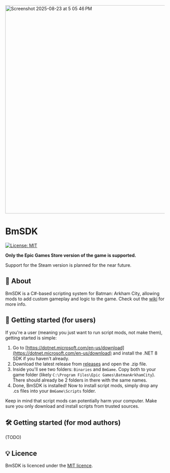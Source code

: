 <img height="656" alt="Screenshot 2025-08-23 at 5 05 46 PM" src="https://github.com/user-attachments/assets/75e1de77-5805-4bde-b25c-ddc9481c49d3" />

# BmSDK
[![License: MIT](https://img.shields.io/badge/License-MIT-green.svg)](LICENSE.md)

**Only the Epic Games Store version of the game is supported.**

Support for the Steam version is planned for the near future.

## 📖 About
BmSDK is a C#-based scripting system for Batman: Arkham City, allowing mods to add custom gameplay and logic to the game. Check out the [wiki](../../wiki) for more info.

## 🚀 Getting started (for users)
If you're a user (meaning you just want to run script mods, not make them), getting started is simple:
1. Go to [https://dotnet.microsoft.com/en-us/download](https://dotnet.microsoft.com/en-us/download) and install the .NET 8 SDK if you haven't already.
2. Download the latest release from [releases](../../releases/latest) and open the .zip file.
3. Inside you'll see two folders: `Binaries` and `BmGame`. Copy both to your game folder (likely `C:\Program Files\Epic Games\BatmanArkhamCity`). There should already be 2 folders in there with the same names.
4. Done, BmSDK is installed! Now to install script mods, simply drop any .cs files into your `BmGame\Scripts` folder.

Keep in mind that script mods can potentially harm your computer. Make sure you only download and install scripts from trusted sources.

## 🛠️ Getting started (for mod authors)
(TODO)

## 💡 Licence
BmSDK is licenced under the [MIT licence](LICENSE.md).





